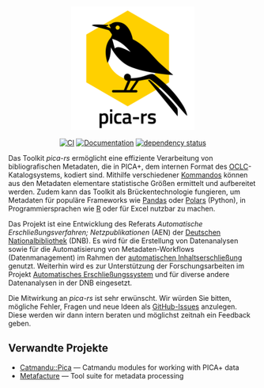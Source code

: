 <p align="center"><img  height="250" width="250" src="images/pica-rs_logo.png"></p>

<center>

[![CI](https://github.com/deutsche-nationalbibliothek/pica-rs/actions/workflows/ci.yml/badge.svg?branch=main)](https://github.com/deutsche-nationalbibliothek/pica-rs/actions/workflows/ci.yml)
[![Documentation](https://img.shields.io/badge/Documentation-main-orange.svg)](https://deutsche-nationalbibliothek.github.io/pica-rs/)
[![dependency status](https://deps.rs/repo/github/deutsche-nationalbibliothek/pica-rs/status.svg)](https://deps.rs/repo/github/deutsche-nationalbibliothek/pica-rs)

</center>

Das Toolkit _pica-rs_ ermöglicht eine effiziente Verarbeitung von
bibliografischen Metadaten, die in PICA+, dem internen Format des
[OCLC]-Katalogsystems, kodiert sind. Mithilfe verschiedener [Kommandos]
können aus den Metadaten elementare statistische Größen ermittelt und
aufbereitet werden. Zudem kann das Toolkit als Brückentechnologie
fungieren, um Metadaten für populäre Frameworks wie [Pandas] oder
[Polars] (Python), in Programmiersprachen wie [R] oder für Excel nutzbar
zu machen.

Das Projekt ist eine Entwicklung des Referats _Automatische
Erschließungsverfahren; Netzpublikationen_ (AEN) der [Deutschen
Nationalbibliothek][DNB] (DNB). Es wird für die Erstellung von
Datenanalysen sowie für die Automatisierung von Metadaten-Workflows
(Datenmanagement) im Rahmen der [automatischen Inhaltserschließung][AE]
genutzt. Weiterhin wird es zur Unterstützung der Forschungsarbeiten im
Projekt [Automatisches Erschließungssystem][KI] und für diverse andere
Datenanalysen in der DNB eingesetzt.

Die Mitwirkung an _pica-rs_ ist sehr erwünscht. Wir würden Sie bitten,
mögliche Fehler, Fragen und neue Ideen als [GitHub-Issues][Issues]
anzulegen. Diese werden wir dann intern beraten und möglichst zeitnah
ein Feedback geben.

## Verwandte Projekte

- [Catmandu::Pica](https://metacpan.org/pod/Catmandu::PICA) — Catmandu modules for working with PICA+ data
- [Metafacture](https://github.com/metafacture) — Tool suite for metadata processing


[AE]: https://blog.dnb.de/erschliessungsmaschine-gestartet/
[DNB]: https://www.dnb.de/
[Dokumentation]: https://deutsche-nationalbibliothek.github.io/pica-rs/book/
[Installation]: https://deutsche-nationalbibliothek.github.io/pica-rs/book/anleitungen/installation.html
[Issues]: https://github.com/deutsche-nationalbibliothek/pica-rs/issues
[KI]: https://www.dnb.de/DE/Professionell/ProjekteKooperationen/Projekte/KI/ki_node.html
[Kommandos]: referenz/kommandos/index.md
[OCLC]: https://www.oclc.org/
[Pandas]: https://pandas.pydata.org/
[Polars]: https://www.pola.rs/
[R]: https://www.r-project.org/

